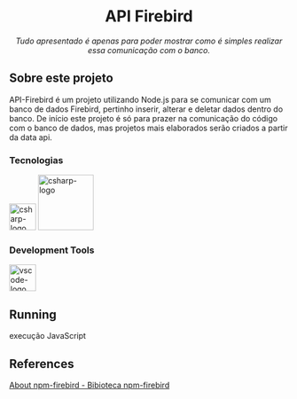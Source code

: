<h1 align="center">API Firebird</h1>
<p align="center"><i>Tudo apresentado é apenas para poder mostrar como é simples realizar essa comunicação com o banco.</i></p>

##  Sobre este projeto

API-Firebird é um projeto utilizando Node.js para se comunicar com um banco de dados Firebird, pertinho inserir, alterar e deletar dados dentro do banco. De início este projeto é só para prazer na comunicação do código com o banco de dados, mas projetos mais elaborados serão criados a partir da data api.

### Tecnologias
<p display="inline-block">
   <img width="48" src="https://upload.wikimedia.org/wikipedia/commons/thumb/6/6a/JavaScript-logo.png/600px-JavaScript-logo.png" alt="csharp-logo"/>
  <img width="100" src="https://nodejs.org/static/images/logo.svg" alt="csharp-logo"/>
</p>
                                                                                                  
### Development Tools

<p display="inline-block">
  <img width="48" src="https://upload.wikimedia.org/wikipedia/commons/thumb/9/9a/Visual_Studio_Code_1.35_icon.svg/2048px-Visual_Studio_Code_1.35_icon.svg.png" alt="vscode-logo"/>
</p>

## Running
execução JavaScript

## References
[About npm-firebird - Bibioteca npm-firebird](https://www.npmjs.com/package/node-firebird)
